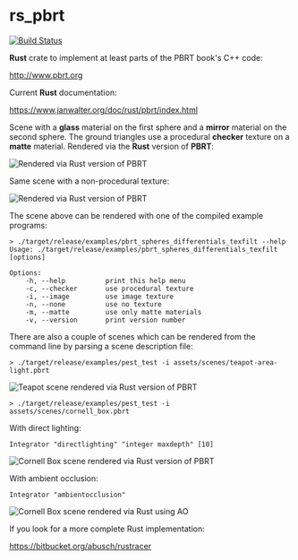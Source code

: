 # rs_pbrt

[![Build Status](https://travis-ci.org/wahn/rs_pbrt.svg?branch=master)](https://travis-ci.org/wahn/rs_pbrt)

**Rust** crate to implement at least parts of the PBRT book's C++ code:

http://www.pbrt.org

Current **Rust** documentation:

https://www.janwalter.org/doc/rust/pbrt/index.html

Scene with a **glass** material on the first sphere and a **mirror**
material on the second sphere. The ground triangles use a procedural
**checker** texture on a **matte** material. Rendered via the **Rust**
version of **PBRT**:

![Rendered via Rust version of PBRT](https://www.janwalter.org/assets/spheres-differentials-texfilt_v0_1_5.png)

Same scene with a non-procedural texture:

![Rendered via Rust version of PBRT](https://www.janwalter.org/assets/spheres-differentials-texfilt_v0_1_6.png)

The scene above can be rendered with one of the compiled example programs:

```shell
> ./target/release/examples/pbrt_spheres_differentials_texfilt --help
Usage: ./target/release/examples/pbrt_spheres_differentials_texfilt [options]

Options:
    -h, --help          print this help menu
    -c, --checker       use procedural texture
    -i, --image         use image texture
    -n, --none          use no texture
    -m, --matte         use only matte materials
    -v, --version       print version number
```

There are also a couple of scenes which can be rendered from the
command line by parsing a scene description file:

```shell
> ./target/release/examples/pest_test -i assets/scenes/teapot-area-light.pbrt
```

![Teapot scene rendered via Rust version of PBRT](https://www.janwalter.org/assets/teapot-area-light_v0.1.12.png)

```
> ./target/release/examples/pest_test -i assets/scenes/cornell_box.pbrt
```

With direct lighting:

```
Integrator "directlighting" "integer maxdepth" [10]
```

![Cornell Box scene rendered via Rust version of PBRT](https://www.janwalter.org/assets/cornell_box_v0.1.13.png)

With ambient occlusion:

```
Integrator "ambientocclusion"
```

![Cornell Box scene rendered via Rust using
 AO](https://www.janwalter.org/assets/cornell_box_pbrt_rust_ao.png)

If you look for a more complete Rust implementation:

https://bitbucket.org/abusch/rustracer
